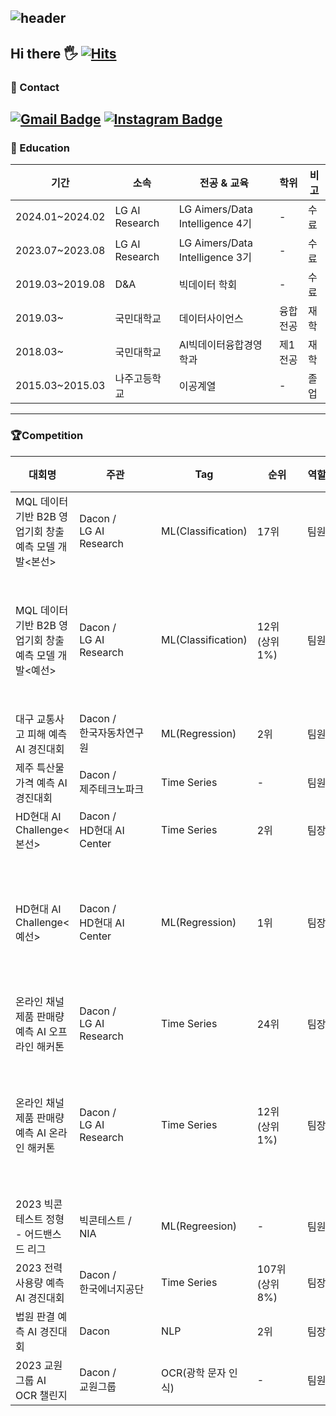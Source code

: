 ![header](https://capsule-render.vercel.app/api?type=venom&color=gradient&height=150&section=header&text=Welcome%20to-nl-Machine%20Choi's%20Github&fontColor=000000&fontSize=40&animation=blink)
---
Hi there 🖐️
[![Hits](https://hits.seeyoufarm.com/api/count/incr/badge.svg?url=https%3A%2F%2Fgithub.com%2FJunYong-Choi&count_bg=%23BA7300&title_bg=%23F4BB29&icon=python.svg&icon_color=%23FFFFFF&title=Thanks%21&edge_flat=false)](https://hits.seeyoufarm.com)
---
### 📧 Contact
[![Gmail Badge](https://img.shields.io/badge/Gmail-6C2300?style=flat-square&logo=Gmail&logoColor=white&link=mailto:steve19990511@gmail.com)](mailto:steve19990511@gmail.com)
[![Instagram Badge](https://img.shields.io/badge/-Instagram-d14836?style=flat-square&logo=instagram&logoColor=white&link=https://www.instagram.com/yongyong_die_._._/)](https://www.instagram.com/yongyong_die_._._/) 
---
### 📝 Education
|기간|소속|전공 & 교육|학위|비고|
|----|---|-----------|---|----|
|2024.01~2024.02|LG AI Research|LG Aimers/Data Intelligence 4기|-|수료|
|2023.07~2023.08|LG AI Research|LG Aimers/Data Intelligence 3기|-|수료|
|2019.03~2019.08|D&A|빅데이터 학회|-|수료|
|2019.03~|국민대학교|데이터사이언스|융합전공|재학|
|2018.03~|국민대학교|AI빅데이터융합경영학과|제1전공|재학|
|2015.03~2015.03|나주고등학교|이공계열|-|졸업|
---
### 🏆Competition
|대회명|주관|Tag|순위|역할|기간|비고|
|----|----|----|----|----|--------|----|
|MQL 데이터 기반 B2B 영업기회 창출 예측 모델 개발<본선>|Dacon /<br>LG AI Research|ML(Classification)|17위|팀원|2024.04.06 ~ 04.07| |
|MQL 데이터 기반 B2B 영업기회 창출 예측 모델 개발<예선>|Dacon /<br>LG AI Research|ML(Classification)|12위<br>(상위 1%)　　|팀원|2024.02 ~ 2024.02|오프라인 해커톤 진출|
|대구 교통사고 피해 예측 AI 경진대회|Dacon /<br>한국자동차연구원|ML(Regression)|2위|팀원|2023.11 ~ 2023.12| |
|제주 특산물 가격 예측 AI 경진대회|Dacon /<br>제주테크노파크|Time Series|-|팀원|2023.10 ~ 2023.11| |
|HD현대 AI Challenge<본선>|Dacon /<br>HD현대 AI Center　　　　|Time Series|2위|팀장|2023.11.06 ~ 11.10| |
|HD현대 AI Challenge<예선>|Dacon /<br>HD현대 AI Center|ML(Regression)|1위|팀장|2023.09 ~ 2023.10|오프라인 해커톤 진출|
|온라인 채널 제품 판매량<br>예측 AI 오프라인 해커톤|Dacon /<br>LG AI Research|Time Series|24위|팀장|2023.09.16 ~ 09.17| |
|온라인 채널 제품 판매량<br>예측 AI  온라인 해커톤|Dacon /<br>LG AI Research|Time Series|12위<br>(상위 1%)　　|팀장|2023.08 ~ 2023.08|오프라인 해커톤 진출|
|2023 빅콘테스트 정형<br>- 어드밴스드 리그|빅콘테스트 /<br>NIA|ML(Regreesion)|-|팀원|2023.08 ~ 2023.09| |
|2023 전력사용량 예측 AI 경진대회|Dacon /<br>한국에너지공단|Time Series|107위<br>(상위 8%)　　|팀장|2023.07 ~ 2023.08| |
|법원 판결 예측 AI 경진대회|Dacon|NLP|2위|팀장|2023.06 ~ 2023.07| |
|2023 교원그룹 AI OCR 챌린지|Dacon /<br>교원그룹|OCR(광학 문자 인식)|-|팀원　|2022.12 ~ 2023.01| |


<!--
**JunYong-Choi/JunYong-Choi** is a ✨ _special_ ✨ repository because its `README.md` (this file) appears on your GitHub profile.

Here are some ideas to get you started:

- 🔭 I’m currently working on ...
- 🌱 I’m currently learning ...
- 👯 I’m looking to collaborate on ...
- 🤔 I’m looking for help with ...
- 💬 Ask me about ...
- 📫 How to reach me: ...
- 😄 Pronouns: ...
- ⚡ Fun fact: ...
-->
